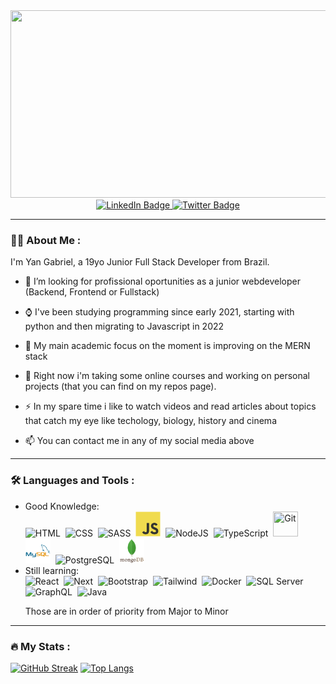 <div align="center">
  <img src="https://media.giphy.com/media/L1R1tvI9svkIWwpVYr/giphy.gif" width="550" height="300"/>
  	<div id="badges">
		<a href="https://www.linkedin.com/in/gabriel-leitao/">
			<img src="https://img.shields.io/badge/LinkedIn-blue?style=for-the-badge&logo=linkedin&logoColor=white" alt="LinkedIn Badge"/>
		</a>
		<a href="https://twitter.com/yangyrru">
			<img src="https://img.shields.io/badge/Twitter-blue?style=for-the-badge&logo=twitter&logoColor=white" alt="Twitter Badge"/>
		</a>
	</div>
</div>

---


### :man_technologist: About Me :

I'm Yan Gabriel, a 19yo Junior Full Stack Developer from Brazil.
- :telescope: I’m looking for profissional oportunities as a junior webdeveloper (Backend, Frontend or Fullstack)

- :watch: I've been studying programming since early 2021, starting with python and then migrating to Javascript in 2022

- :book: My main academic focus on the moment is improving on the MERN stack

- :seedling: Right now i'm taking some online courses and working on personal projects (that you can find on my repos page).

- :zap: In my spare time i like to watch videos and read articles about topics that catch my eye like techology, biology, history and cinema

- :mailbox: You can contact me in any of my social media above

---

### :hammer_and_wrench: Languages and Tools :

<div>
    <ul>
        <li>Good Knowledge: <br/>
            <img src="https://www.w3.org/html/logo/downloads/HTML5_Badge_512.png" title="HTML5" alt="HTML" width="40" height="40"/>&nbsp;
            <img src="https://upload.wikimedia.org/wikipedia/commons/thumb/6/62/CSS3_logo.svg/2048px-CSS3_logo.svg.png"  title="CSS3" alt="CSS" width="40" height="40"/>&nbsp;
            <img src="https://sass-lang.com/assets/img/styleguide/seal-color-aef0354c.png"  title="SASS" alt="SASS" width="40" height="40"/>&nbsp;
            <img src="https://github.com/devicons/devicon/blob/master/icons/javascript/javascript-original.svg" title="JavaScript" alt="JavaScript" width="40" height="40"/>&nbsp;
            <img src="https://walde.co/wp-content/uploads/2016/09/nodejs_logo.png" title="NodeJS" alt="NodeJS" width="40" height="40"/>&nbsp;
	    <img src="https://upload.wikimedia.org/wikipedia/commons/thumb/4/4c/Typescript_logo_2020.svg/2048px-Typescript_logo_2020.svg.png" title="TypeScript" alt="TypeScript" width="40" height="40"/>&nbsp;
            <img src="https://git-scm.com/images/logos/downloads/Git-Icon-1788C.png" title="Git" **alt="Git" width="40" height="40"/>
            <img src="https://github.com/devicons/devicon/blob/master/icons/mysql/mysql-original-wordmark.svg" title="MySQL"  alt="MySQL" width="40" height="40"/>&nbsp;
	    <img src="https://upload.wikimedia.org/wikipedia/commons/thumb/2/29/Postgresql_elephant.svg/1200px-Postgresql_elephant.svg.png" title="PostgreSQL" alt="PostgreSQL" width="40" height="40"/>&nbsp;
            <img src="https://github.com/devicons/devicon/blob/master/icons/mongodb/mongodb-original-wordmark.svg" title="MongoDB"  alt="MongoDB" width="40" height="40"/>&nbsp       
       </li>
       <li>Still learning: <br/>
            <img src="https://ionicframework.com/docs/icons/logo-react-icon.png" title="React" alt="React" width="40" height="40"/>&nbsp;
	    <img src="https://ui-lib.com/blog/wp-content/uploads/2021/12/nextjs-boilerplate-logo.png" title="Next" alt="Next" width="40" height="40"/>&nbsp;   
            <img src="https://upload.wikimedia.org/wikipedia/commons/thumb/b/b2/Bootstrap_logo.svg/2560px-Bootstrap_logo.svg.png" title="Bootstrap" alt="Bootstrap" width="50" height="40"/>&nbsp;
	    <img src="https://upload.wikimedia.org/wikipedia/commons/thumb/d/d5/Tailwind_CSS_Logo.svg/2048px-Tailwind_CSS_Logo.svg.png" title="Tailwind" alt="Tailwind" width="50" height="40"/>&nbsp;   
	       <img src="https://www.docker.com/wp-content/uploads/2022/03/vertical-logo-monochromatic.png" title="Docker" alt="Docker" width="50" height="40"/>&nbsp;
	    <img src="https://img.icons8.com/color/480/microsoft-sql-server.png" title="SQL Server" alt="SQL Server" width="40" height="40"/>&nbsp;   
            <img src="https://upload.wikimedia.org/wikipedia/commons/thumb/1/17/GraphQL_Logo.svg/2048px-GraphQL_Logo.svg.png" title="GraphQL" alt="GraphQL" width="40" height="40"/>&nbsp;     
	    <img src="https://cdn-icons-png.flaticon.com/512/226/226777.png" title="Java" alt="Java" width="40" height="40"/>&nbsp;   
	       <p>Those are in order of priority from Major to Minor</p>   
       </li>
    </ul>
</div>

---

### :fire: My Stats :
[![GitHub Streak](http://github-readme-streak-stats.herokuapp.com?user=Gryygo&theme=dark&background=000000)](https://git.io/streak-stats)
[![Top Langs](https://github-readme-stats.vercel.app/api/top-langs/?username=Gryygo&layout=compact&theme=vision-friendly-dark)](https://github.com/anuraghazra/github-readme-stats)
